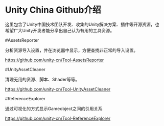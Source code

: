 # Unity China Github介绍

这里包含了Unity中国技术团队开发、收集的Unity解决方案、插件等开源资源，也希望广大Unity开发者能分享出自己认为有用的工具资源。

#AssetsReporter

分析资源导入设置，并在浏览器中显示，方便查找非正常的导入设置。

https://github.com/unity-cn/Tool-AssetsReporter

#UnityAssetCleaner

清理无用的资源、脚本、Shader等等。

https://github.com/unity-cn/Tool-UnityAssetCleaner

#ReferenceExplorer

通过可视化的方式显示Gameobject之间的引用关系

https://github.com/unity-cn/Tool-ReferenceExplorer
